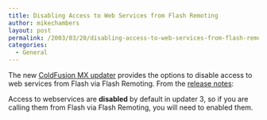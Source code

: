 ```yaml
---
title: Disabling Access to Web Services from Flash Remoting
author: mikechambers
layout: post
permalink: /2003/03/20/disabling-access-to-web-services-from-flash-remoting/
categories:
  - General
---
```



The new [ColdFusion MX updater][1] provides the options to disable access to web services from Flash via Flash Remoting. From the [release notes][2]:

Access to webservices are **disabled** by default in updater 3, so if you are calling them from Flash via Flash Remoting, you will need to enabled them.

 [1]: http://www.markme.com/mesh/archives/001935.cfm
 [2]: http://www.macromedia.com/support/coldfusion/releasenotes/mx/releasenotes_mx_updater.html